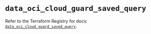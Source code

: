 # `data_oci_cloud_guard_saved_query`

Refer to the Terraform Registry for docs: [`data_oci_cloud_guard_saved_query`](https://registry.terraform.io/providers/oracle/oci/6.18.0/docs/data-sources/cloud_guard_saved_query).
